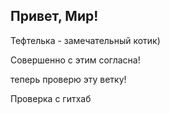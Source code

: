 ## Привет, Мир!

Тефтелька - замечательный котик)

Совершенно с этим согласна!

теперь проверю эту ветку!

Проверка с гитхаб
